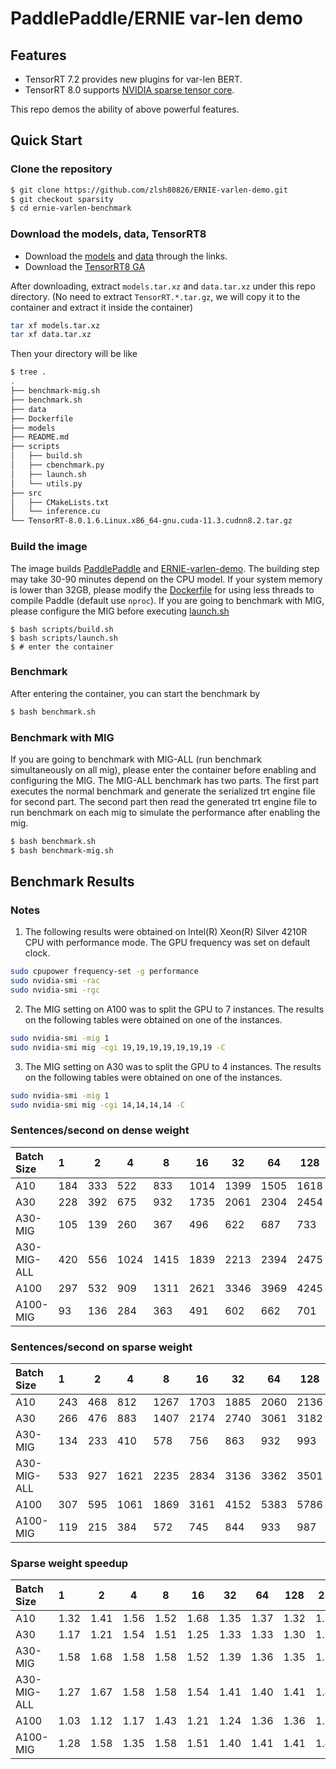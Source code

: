 # PaddlePaddle/ERNIE var-len demo

## Features

* TensorRT 7.2 provides new plugins for var-len BERT.
* TensorRT 8.0 supports [NVIDIA sparse tensor core](https://developer.nvidia.com/blog/exploiting-ampere-structured-sparsity-with-cusparselt).

This repo demos the ability of above powerful features.

## Quick Start

### Clone the repository
``` bash
$ git clone https://github.com/zlsh80826/ERNIE-varlen-demo.git
$ git checkout sparsity
$ cd ernie-varlen-benchmark
```

### Download the models, data, TensorRT8

* Download the [models](https://drive.google.com/file/d/1RJeWVfbsXRt6a8gMb86zuhCty0GJ5biK/view?usp=sharing) and [data](https://drive.google.com/file/d/1Q_SOngP1qMGt7j5nJvmaRxEQDufrwugm/view?usp=sharing) through the links.
* Download the [TensorRT8 GA](https://developer.nvidia.com/nvidia-tensorrt-8x-download)

After downloading, extract `models.tar.xz` and `data.tar.xz` under this repo directory. (No need to extract `TensorRT.*.tar.gz`, we will copy it to the container and extract it inside the container)

```bash
tar xf models.tar.xz
tar xf data.tar.xz
```

Then your directory will be like
```bash
$ tree .
.
├── benchmark-mig.sh
├── benchmark.sh
├── data
├── Dockerfile
├── models
├── README.md
├── scripts
│   ├── build.sh
│   ├── cbenchmark.py
│   ├── launch.sh
│   └── utils.py
├── src
│   ├── CMakeLists.txt
│   └── inference.cu
└── TensorRT-8.0.1.6.Linux.x86_64-gnu.cuda-11.3.cudnn8.2.tar.gz
```

### Build the image
The image builds [PaddlePaddle](https://github.com/zlsh80826/Paddle/tree/tensorrt8-sparsity) and [ERNIE-varlen-demo](https://github.com/zlsh80826/ERNIE-varlen-demo/tree/sparsity). The building step may take 30-90 minutes depend on the CPU model. 
If your system memory is lower than 32GB, please modify the [Dockerfile](Dockerfile) for using less threads to compile Paddle (default use ``nproc``).
If you are going to benchmark with MIG, please configure the MIG before executing [launch.sh](scripts/launch.sh)
```
$ bash scripts/build.sh
$ bash scripts/launch.sh
$ # enter the container
```

### Benchmark
After entering the container, you can start the benchmark by
```bash
$ bash benchmark.sh
```

### Benchmark with MIG
If you are going to benchmark with MIG-ALL (run benchmark simultaneously on all mig), please enter the container before enabling and configuring the MIG.
The MIG-ALL benchmark has two parts. The first part executes the normal benchmark and generate the serialized trt engine file for second part. 
The second part then read the generated trt engine file to run benchmark on each mig to simulate the performance after enabling the mig.
```bash
$ bash benchmark.sh
$ bash benchmark-mig.sh
```

## Benchmark Results

### Notes

1. The following results were obtained on Intel(R) Xeon(R) Silver 4210R CPU with performance mode. The GPU frequency was set on default clock.
``` bash
sudo cpupower frequency-set -g performance
sudo nvidia-smi -rac
sudo nvidia-smi -rgc
```

2. The MIG setting on A100 was to split the GPU to 7 instances. The results on the following tables were obtained on one of the instances.
``` bash
sudo nvidia-smi -mig 1
sudo nvidia-smi mig -cgi 19,19,19,19,19,19,19 -C
```

3. The MIG setting on A30 was to split the GPU to 4 instances. The results on the following tables were obtained on one of the instances.
``` bash
sudo nvidia-smi -mig 1
sudo nvidia-smi mig -cgi 14,14,14,14 -C
```

### Sentences/second on dense weight 

| Batch Size  | 1    | 2    | 4    | 8    | 16    | 32    | 64    | 128    | 256    |
|:------------|:-----|------|------|------|-------|-------|-------|--------|-------:|
| A10         | 184  | 333  | 522  | 833  | 1014  | 1399  | 1505  | 1618   | 1660   |
| A30         | 228  | 392  | 675  | 932  | 1735  | 2061  | 2304  | 2454   | 2549   |
| A30-MIG     | 105  | 139  | 260  | 367  | 496   | 622   | 687   | 733    | 761    |
| A30-MIG-ALL | 420  | 556  | 1024 | 1415 | 1839  | 2213  | 2394  | 2475   | 2549   |
| A100        | 297  | 532  | 909  | 1311 | 2621  | 3346  | 3969  | 4245   | 4485   |
| A100-MIG    | 93   | 136  | 284  | 363  | 491   | 602   | 662   | 701    | 726    |

### Sentences/second on sparse weight 

| Batch Size  | 1    | 2    | 4    | 8    | 16    | 32    | 64    | 128    | 256    |
|:------------|:-----|------|------|------|-------|-------|-------|--------|-------:|
| A10         | 243  | 468  | 812  | 1267 | 1703  | 1885  | 2060  | 2136   | 2192   |
| A30         | 266  | 476  | 883  | 1407 | 2174  | 2740  | 3061  | 3182   | 3379   |
| A30-MIG     | 134  | 233  | 410  | 578  | 756   | 863   | 932   | 993    | 1026   |
| A30-MIG-ALL | 533  | 927  | 1621 | 2235 | 2834  | 3136  | 3362  | 3501   | 3603   |
| A100        | 307  | 595  | 1061 | 1869 | 3161  | 4152  | 5383  | 5786   | 5973   |
| A100-MIG    | 119  | 215  | 384  | 572  | 745   | 844   | 933   | 987    | 1019   |

### Sparse weight speedup

| Batch Size  | 1    | 2    | 4    | 8    | 16    | 32    | 64    | 128    | 256    |
|:------------|:-----|------|------|------|-------|-------|-------|--------|-------:|
| A10         | 1.32 | 1.41 | 1.56 | 1.52 | 1.68  | 1.35  | 1.37  | 1.32   | 1.32   |
| A30         | 1.17 | 1.21 | 1.54 | 1.51 | 1.25  | 1.33  | 1.33  | 1.30   | 1.33   |
| A30-MIG     | 1.58 | 1.68 | 1.58 | 1.58 | 1.52  | 1.39  | 1.36  | 1.35   | 1.35   |
| A30-MIG-ALL | 1.27 | 1.67 | 1.58 | 1.58 | 1.54  | 1.41  | 1.40  | 1.41   | 1.41   |
| A100        | 1.03 | 1.12 | 1.17 | 1.43 | 1.21  | 1.24  | 1.36  | 1.36   | 1.33   |
| A100-MIG    | 1.28 | 1.58 | 1.35 | 1.58 | 1.51  | 1.40  | 1.41  | 1.41   | 1.40   |

